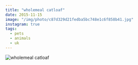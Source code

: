 ```yaml
---
title: "wholemeal catloaf"
date: 2015-11-15
image: "/img/photo/c87d329d21fedba5bc748e1c6f858b41.jpg"
instagram: true
tags:
  - pets
  - animals
  - uk
---
```


![wholemeal catloaf](/img/photo/c87d329d21fedba5bc748e1c6f858b41.jpg)
